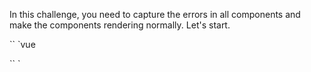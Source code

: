 <!--info-header-start-->
<!--info-header-end-->


In this challenge, you need to capture the errors in all components and make the components rendering normally. Let&#39;s start.

`` `vue
<script setup lang="ts">
Throw new error (&#39;error&#39;)
</script>

<template>
</template>
`` `

<!--info-footer-start-->
<!--info-footer-end-->
